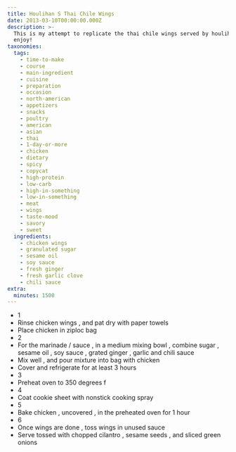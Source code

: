 ```yaml
---
title: Houlihan S Thai Chile Wings
date: 2013-03-10T00:00:00.000Z
description: >-
  This is my attempt to replicate the thai chile wings served by houlihans.
  enjoy!
taxonomies:
  tags:
    - time-to-make
    - course
    - main-ingredient
    - cuisine
    - preparation
    - occasion
    - north-american
    - appetizers
    - snacks
    - poultry
    - american
    - asian
    - thai
    - 1-day-or-more
    - chicken
    - dietary
    - spicy
    - copycat
    - high-protein
    - low-carb
    - high-in-something
    - low-in-something
    - meat
    - wings
    - taste-mood
    - savory
    - sweet
  ingredients:
    - chicken wings
    - granulated sugar
    - sesame oil
    - soy sauce
    - fresh ginger
    - fresh garlic clove
    - chili sauce
extra:
  minutes: 1500
---
```

 - 1
 - Rinse chicken wings , and pat dry with paper towels
 - Place chicken in ziploc bag
 - 2
 - For the marinade / sauce , in a medium mixing bowl , combine sugar , sesame oil , soy sauce , grated ginger , garlic and chili sauce
 - Mix well , and pour mixture into bag with chicken
 - Cover and refrigerate for at least 3 hours
 - 3
 - Preheat oven to 350 degrees f
 - 4
 - Coat cookie sheet with nonstick cooking spray
 - 5
 - Bake chicken , uncovered , in the preheated oven for 1 hour
 - 6
 - Once wings are done , toss wings in unused sauce
 - Serve tossed with chopped cilantro , sesame seeds , and sliced green onions
